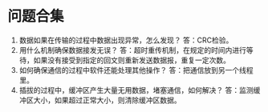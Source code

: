 # 问题合集

1. 数据如果在传输的过程中数据出现异常，怎么发现？
答：CRC检验。
2. 用什么机制确保数据接发无误？
答：超时重传机制，在规定的时间内进行等待，如果没有接受到指定的回文则重新发送数据报，重复一定次数。
3. 如何确保通信的过程中软件还能处理其他操作？
答：把通信放到另一个线程里。
4. 插拔的过程中，缓冲区产生大量无用数据，堵塞通信，如何解决？
答：监测缓冲区大小，如果超过正常大小，则清除缓冲区数据。